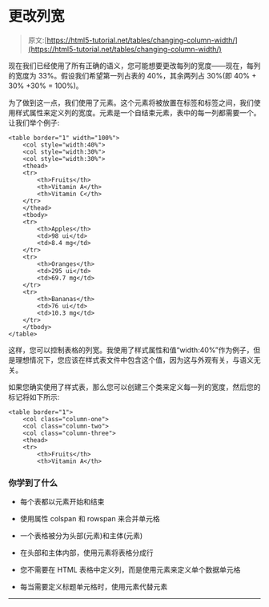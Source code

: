 # 更改列宽

> 原文:[https://html5-tutorial.net/tables/changing-column-width/](https://html5-tutorial.net/tables/changing-column-width/)

现在我们已经使用了所有正确的语义，您可能想要更改每列的宽度——现在，每列的宽度为 33%。假设我们希望第一列占表的 40%，其余两列占 30%(即 40% + 30% +30% = 100%)。

为了做到这一点，我们使用了元素。这个元素将被放置在标签和标签之间，我们使用样式属性来定义列的宽度。元素是一个自结束元素，表中的每一列都需要一个。让我们举个例子:

<colgroup><col></colgroup>

```
<table border="1" width="100%">
	<col style="width:40%">
	<col style="width:30%">
	<col style="width:30%">
	<thead>
	<tr>
		<th>Fruits</th>
		<th>Vitamin A</th>
		<th>Vitamin C</th>
	</tr>
	</thead>
	<tbody>
	<tr>
		<th>Apples</th>
		<td>98 ui</td>
		<td>8.4 mg</td>
	</tr>
	<tr>
		<th>Oranges</th>
		<td>295 ui</td>
		<td>69.7 mg</td>
	</tr>
	<tr>
		<th>Bananas</th>
		<td>76 ui</td>
		<td>10.3 mg</td>
	</tr>
	</tbody>
</table>
```

这样，您可以控制表格的列宽。我使用了样式属性和值“width:40%”作为例子，但是理想情况下，您应该在样式表文件中包含这个值，因为这与外观有关，与语义无关。

如果您确实使用了样式表，那么您可以创建三个类来定义每一列的宽度，然后您的标记将如下所示:

```
<table border="1">
	<col class="column-one">
	<col class="column-two">
	<col class="column-three">
	<thead>
	<tr>
		<th>Fruits</th>
		<th>Vitamin A</th>
```

<input type="hidden" name="IL_IN_ARTICLE">

### 你学到了什么

*   每个表都以元素开始和结束

*   使用属性 colspan 和 rowspan 来合并单元格
*   一个表格被分为头部(元素)和主体(元素)
*   在头部和主体内部，使用元素将表格分成行
*   您不需要在 HTML 表格中定义列，而是使用元素来定义单个数据单元格
*   每当需要定义标题单元格时，使用元素代替元素

* * *